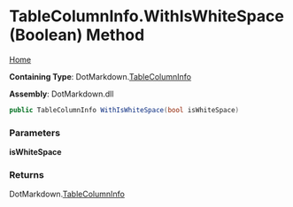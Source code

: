 <a name="_top"></a>

# TableColumnInfo\.WithIsWhiteSpace\(Boolean\) Method

[Home](../../../README.md#_top)

**Containing Type**: DotMarkdown\.[TableColumnInfo](../README.md#_top)

**Assembly**: DotMarkdown\.dll

```csharp
public TableColumnInfo WithIsWhiteSpace(bool isWhiteSpace)
```

### Parameters

**isWhiteSpace**

### Returns

DotMarkdown\.[TableColumnInfo](../README.md#_top)


